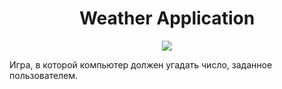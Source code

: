 <h1 align="center">Weather Application</h1>
<p align="center">

<img src="https://img.shields.io/badge/madeBy-leningram-blue" >

Игра, в которой компьютер должен угадать число, заданное пользователем.
